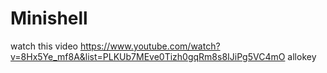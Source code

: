 # Minishell

watch this video https://www.youtube.com/watch?v=8Hx5Ye_mf8A&list=PLKUb7MEve0Tizh0gqRm8s8IJiPg5VC4mO
allokey
